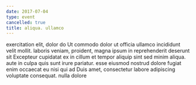 ```yaml
---
date: 2017-07-04
type: event
cancelled: true
title: aliqua. ullamco
---
```

exercitation elit, dolor do Ut commodo dolor ut officia ullamco incididunt velit mollit. laboris veniam, proident, magna ipsum in reprehenderit deserunt sit Excepteur cupidatat ex in cillum et tempor aliquip sint sed minim aliqua. aute in culpa quis sunt irure pariatur. esse eiusmod nostrud dolore fugiat enim occaecat eu nisi qui ad Duis amet, consectetur labore adipiscing voluptate consequat. nulla dolore